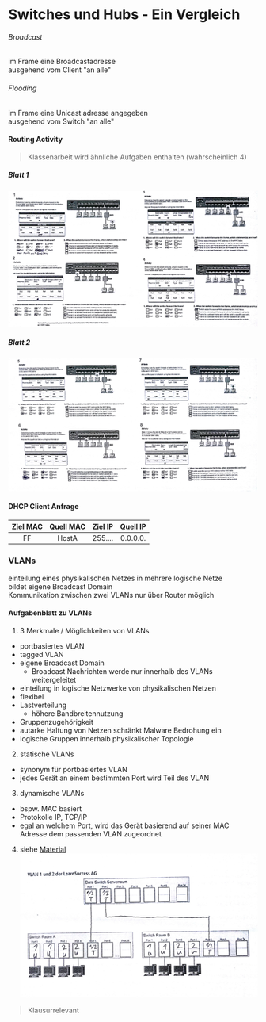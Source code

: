 # Switches und Hubs - Ein Vergleich
###### Broadcast
im Frame eine Broadcastadresse  
ausgehend vom Client "an alle"
###### Flooding
im Frame eine Unicast adresse angegeben  
ausgehend vom Switch "an alle"

#### Routing Activity
> Klassenarbeit wird ähnliche Aufgaben enthalten (wahrscheinlich 4)  

##### Blatt 1
![](Material/2017_03_07_Activity_1.jpg)
##### Blatt 2
![](Material/2017_03_07_Activity_2.jpg)

#### DHCP Client Anfrage

|Ziel MAC|Quell MAC|Ziel IP|Quell IP|
|:---:|:---:|:---:|:---:|
|FF|HostA|255....|0.0.0.0.|

### VLANs
einteilung eines physikalischen Netzes in mehrere logische Netze  
bildet eigene Broadcast Domain  
Kommunikation zwischen zwei VLANs nur über Router möglich  

#### Aufgabenblatt zu VLANs
1. 3 Merkmale / Möglichkeiten von VLANs
 - portbasiertes VLAN
 - tagged VLAN
 - eigene Broadcast Domain  
    - Broadcast Nachrichten werde nur innerhalb des VLANs weitergeleitet
 - einteilung in logische Netzwerke von physikalischen Netzen
 - flexibel
 - Lastverteilung
    - höhere Bandbreitennutzung
 - Gruppenzugehörigkeit
 - autarke Haltung von Netzen schränkt Malware Bedrohung ein
 - logische Gruppen innerhalb physikalischer Topologie
2. statische VLANs
 - synonym für portbasiertes VLAN
 - jedes Gerät an einem bestimmten Port wird Teil des VLAN
3. dynamische VLANs
 - bspw. MAC basiert
 - Protokolle IP, TCP/IP
 - egal an welchem Port, wird das Gerät basierend auf seiner MAC Adresse dem passenden VLAN zugeordnet
4. siehe [Material](Material/2017_03_07_Aufgabenblatt_1.pdf)
![Lösung](Material/2017_03_07_Solution_Cores.jpg)  
 > Klausurrelevant
